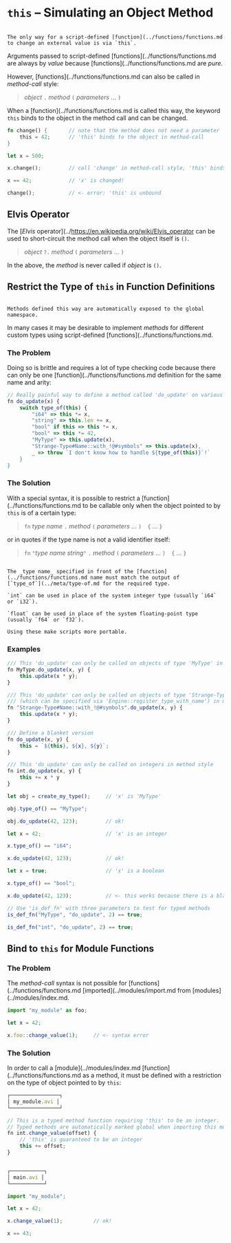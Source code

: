 `this` &ndash; Simulating an Object Method
==========================================

```admonish warning.side "Functions are pure"

The only way for a script-defined [function](../functions/functions.md to change an external value is via `this`.
```

Arguments passed to script-defined [functions](../functions/functions.md are always by _value_ because
[functions](../functions/functions.md are _pure_.

However, [functions](../functions/functions.md can also be called in _method-call_ style:

> _object_ `.` _method_ `(` _parameters_ ... `)`

When a [function](../functions/functions.md is called this way, the keyword `this` binds to the object in the
method call and can be changed.

```rust
fn change() {       // note that the method does not need a parameter
    this = 42;      // 'this' binds to the object in method-call
}

let x = 500;

x.change();         // call 'change' in method-call style, 'this' binds to 'x'

x == 42;            // 'x' is changed!

change();           // <- error: 'this' is unbound
```


Elvis Operator
--------------

The [_Elvis_ operator](../https://en.wikipedia.org/wiki/Elvis_operator can be used to short-circuit
the method call when the object itself is `()`.

> _object_ `?.` _method_ `(` _parameters_ ... `)`

In the above, the _method_ is never called if _object_ is `()`.


Restrict the Type of `this` in Function Definitions
---------------------------------------------------

```admonish tip.side.wide "Tip: Automatically global"

Methods defined this way are automatically exposed to the global namespace.
```

In many cases it may be desirable to implement _methods_ for different custom types using
script-defined [functions](../functions/functions.md.

### The Problem

Doing so is brittle and requires a lot of type checking code because there can only be one
[function](../functions/functions.md definition for the same name and arity:

```js
// Really painful way to define a method called 'do_update' on various data types
fn do_update(x) {
    switch type_of(this) {
        "i64" => this *= x,
        "string" => this.len += x,
        "bool" if this => this *= x,
        "bool" => this *= 42,
        "MyType" => this.update(x),
        "Strange-Type#Name::with_!@#symbols" => this.update(x),
        _ => throw `I don't know how to handle ${type_of(this)}`!`
    }
}
```

### The Solution

With a special syntax, it is possible to restrict a [function](../functions/functions.md to be callable only
when the object pointed to by `this` is of a certain type:

> `fn`  _type name_ `.` _method_ `(` _parameters_ ... `)  {`  ...  `}`

or in quotes if the type name is not a valid identifier itself:

> `fn`  `"`_type name string_`"` `.` _method_ `(` _parameters_ ... `)  {`  ...  `}`

~~~admonish warning.small "Type name must be the same as `type_of`"

The _type name_ specified in front of the [function](../functions/functions.md name must match the output of
[`type_of`](../meta/type-of.md for the required type.
~~~

~~~admonish tip.small "Tip: `int` and `float`"
`int` can be used in place of the system integer type (usually `i64` or `i32`).

`float` can be used in place of the system floating-point type (usually `f64` or `f32`).

Using these make scripts more portable.
~~~

### Examples

```js
/// This 'do_update' can only be called on objects of type 'MyType' in method style
fn MyType.do_update(x, y) {
    this.update(x * y);
}

/// This 'do_update' can only be called on objects of type 'Strange-Type#Name::with_!@#symbols'
/// (which can be specified via 'Engine::register_type_with_name') in method style
fn "Strange-Type#Name::with_!@#symbols".do_update(x, y) {
    this.update(x * y);
}

/// Define a blanket version
fn do_update(x, y) {
    this = `${this}, ${x}, ${y}`;
}

/// This 'do_update' can only be called on integers in method style
fn int.do_update(x, y) {
    this += x * y
}

let obj = create_my_type();     // 'x' is 'MyType'

obj.type_of() == "MyType";

obj.do_update(42, 123);         // ok!

let x = 42;                     // 'x' is an integer

x.type_of() == "i64";

x.do_update(42, 123);           // ok!

let x = true;                   // 'x' is a boolean

x.type_of() == "bool";

x.do_update(42, 123);           // <- this works because there is a blanket version

// Use 'is_def_fn' with three parameters to test for typed methods
is_def_fn("MyType", "do_update", 2) == true;

is_def_fn("int", "do_update", 2) == true;
```


Bind to `this` for Module Functions
-----------------------------------

### The Problem

The _method-call_ syntax is not possible for [functions](../functions/functions.md [imported](../modules/import.md
from [modules](../modules/index.md.

```js
import "my_module" as foo;

let x = 42;

x.foo::change_value(1);     // <- syntax error
```

### The Solution

In order to call a [module](../modules/index.md [function](../functions/functions.md as a method, it must be
defined with a restriction on the type of object pointed to by `this`:

```js
┌────────────────┐
│ my_module.avi │
└────────────────┘

// This is a typed method function requiring 'this' to be an integer.
// Typed methods are automatically marked global when importing this module.
fn int.change_value(offset) {
    // 'this' is guaranteed to be an integer
    this += offset;
}


┌───────────┐
│ main.avi │
└───────────┘

import "my_module";

let x = 42;

x.change_value(1);          // ok!

x == 43;
```

